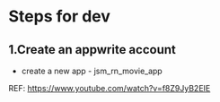 # Steps for dev

## 1.Create an appwrite account

- create a new app - jsm_rn_movie_app

REF: https://www.youtube.com/watch?v=f8Z9JyB2EIE
